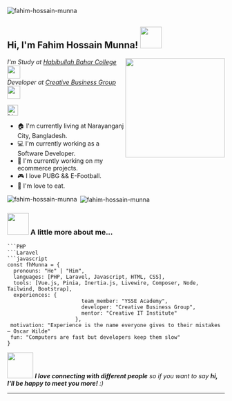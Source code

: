 
<p align="left"> <img src="https://komarev.com/ghpvc/?username=fahim-hossain-munna&label=Profile%20views&color=0e75b6&style=flat" alt="fahim-hossain-munna" /> </p>

<h2> Hi, I'm Fahim Hossain Munna! <img src="https://media.giphy.com/media/mGcNjsfWAjY5AEZNw6/giphy.gif" width="50"></h2>
<img align='right' src="https://media.giphy.com/media/ieyl9zmCjO4b4t6qoY/giphy.gif" width="230">
<p><em>I'm Study at <a href="https://hbuc.edu.bd/">Habibullah Bahar College</a><img src="https://media.giphy.com/media/fYSnHlufseco8Fh93Z/giphy.gif" width="30"></br>Developer at <a href="https://cbg.com.bd/">Creative Business Group</a><img src="https://media.giphy.com/media/WUlplcMpOCEmTGBtBW/giphy.gif" width="30"> 
</em></p>

[<img src="https://img.shields.io/badge/LinkedIn-282C34?logo=linkedin&logoColor=0077B5" alt="LinkedIn logo" title="LinkedIn" height="25" />](https://www.linkedin.com/in/fahim-hossain-munna-004a81219/)

- :house: I'm currently living at Narayanganj City, Bangladesh.
- :computer: I'm currently working as a Software Developer.
- :dart: I'm currently working on my ecommerce projects.
- :video_game: I love PUBG && E-Football.
- :cut_of_meat: I'm love to eat.

<p><img align="left" src="https://github-readme-stats.vercel.app/api/top-langs?username=fahim-hossain-munna&show_icons=true&locale=en&layout=compact" alt="fahim-hossain-munna" /></p>

<p>&nbsp;<img align="center" src="https://github-readme-stats.vercel.app/api?username=fahim-hossain-munna&show_icons=true&locale=en" alt="fahim-hossain-munna" /></p>



### <img src="https://media.giphy.com/media/VgCDAzcKvsR6OM0uWg/giphy.gif" width="50"> A little more about me...  
```baaddei
```PHP
```Laravel
```javascript
const fhMunna = {
  pronouns: "He" | "Him",
  languages: [PHP, Laravel, Javascript, HTML, CSS],
  tools: [Vue.js, Pinia, Inertia.js, Livewire, Composer, Node, Tailwind, Bootstrap],
  experiences: {
                        team_member: "YSSE Academy",
                        developer: "Creative Business Group",
                        mentor: "Creative IT Institute"
                      },
 motivation: "Experience is the name everyone gives to their mistakes – Oscar Wilde"
 fun: "Computers are fast but developers keep them slow"
}
```

<img src="https://media.giphy.com/media/LnQjpWaON8nhr21vNW/giphy.gif" width="60"> <em><b>I love connecting with different people</b> so if you want to say <b>hi, I'll be happy to meet you more!</b> :)</em>

---
